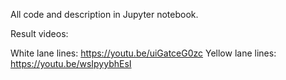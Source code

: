 All code and description in Jupyter notebook. 

Result videos:

White lane lines: https://youtu.be/uiGatceG0zc
Yellow lane lines: https://youtu.be/wsIpyybhEsI 
